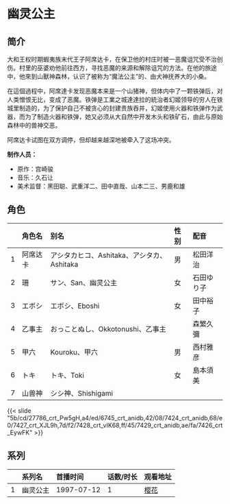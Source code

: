 # 幽灵公主


## 简介

大和王权时期蝦夷族末代王子阿席达卡，在保卫他的村庄时被一恶魔诅咒受不治创伤。村里的巫婆劝他前往西方，寻找恶魔的来源和解除诅咒的方法。在他的旅途中，他來到山獸神森林，认识了被称为“魔法公主”的、由犬神抚养大的小桑。

在這個過程中，阿席達卡发现恶魔本来是一个山猪神，但体内中了一颗铁弹后，对人类憎恨无比，变成了恶魔。铁弹是工業之城達達拉的統治者幻姬领导的穷人在铁城里制造的，为了保护自己不被贪心的封建贵族吞并，幻姬使用火器和铁弹作为武器，而为了制造火器和铁弹，她又必须从大自然中开发木头和铁矿石，由此与原始森林中的兽神交恶。

阿席达卡试图在双方调停，但却越来越深地被牵入了这场冲突。

**制作人员：**
- 原作：宫崎骏
- 音乐：久石让
- 美术监督：黑田聪、武重洋二、田中直哉、山本二三、男鹿和雄

## 角色

|     |   角色名   |   别名  | 性别 |  配音  |
|:--- |:------  |:----      |:---  |:--   |
| 1 | 阿席达卡 | アシタカヒコ、Ashitaka、アシタカ、Ashitaka | 男 | 松田洋治 |
| 2 | 珊 | サン、San、幽灵公主 | 女 | 石田ゆり子 |
| 3 | エボシ | エボシ、Eboshi | 女 | 田中裕子 |
| 4 | 乙事主 | おっことぬし、Okkotonushi、乙事主 |  | 森繁久彌 |
| 5 | 甲六 | Kouroku、甲六 | 男 | 西村雅彦 |
| 6 | トキ | トキ、Toki | 女 | 島本須美 |
| 7 | 山兽神 | シシ神、Shishigami |  |  |

{{< slide "5b/cd/27786_crt_Pw5gH,a4/ed/6745_crt_anidb,42/08/7424_crt_anidb,68/e0/7427_crt_XJL9h,7d/f2/7428_crt_vIK68,ff/45/7429_crt_anidb,ae/fa/7426_crt_EywFK" >}}

## 系列

|     | 系列名  | 首播时间       | 话数/时长 | 观看地址                                                   |
|:----|:-----|:-----------|:------|:-------------------------------------------------------|
| 1   | 幽灵公主 | 1997-07-12 | 1     | [樱花](https://www.cykz.net/vodplay/youlinggongzhu-2-1/) |



